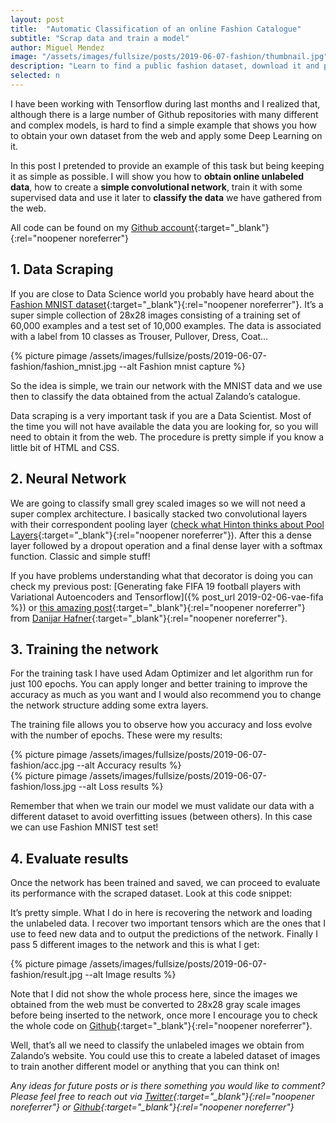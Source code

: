 ```yaml
---
layout: post
title:  "Automatic Classification of an online Fashion Catalogue"
subtitle: "Scrap data and train a model"
author: Miguel Mendez
image: "/assets/images/fullsize/posts/2019-06-07-fashion/thumbnail.jpg"
description: "Learn to find a public fashion dataset, download it and process it for training a classification model on Tensorflow"
selected: n
---
```



I have been working with Tensorflow during last months and I realized that, although there is a large number of Github repositories with many different and complex models, is hard to find a simple example that shows you how to obtain your own dataset from the web and apply some Deep Learning on it.

In this post I pretended to provide an example of this task but being keeping it as simple as possible. I will show you how to **obtain online unlabeled data**, how to create a **simple convolutional network**, train it with some supervised data and use it later to **classify the data** we have gathered from the web.

All code can be found on my [Github account](https://github.com/mmeendez8/garment-classifier){:target="_blank"}{:rel="noopener noreferrer"}

## 1. Data Scraping

If you are close to Data Science world you probably have heard about the [Fashion MNIST dataset](https://github.com/zalandoresearch/fashion-mnist){:target="_blank"}{:rel="noopener noreferrer"}. It’s a super simple collection of 28x28 images consisting of a training set of 60,000 examples and a test set of 10,000 examples. The data is associated with a label from 10 classes as Trouser, Pullover, Dress, Coat…

<div class="post-center-image">
{% picture pimage /assets/images/fullsize/posts/2019-06-07-fashion/fashion_mnist.jpg --alt Fashion mnist capture  %}
</div>

So the idea is simple, we train our network with the MNIST data and we use then to classify the data obtained from the actual Zalando’s catalogue.

Data scraping is a very important task if you are a Data Scientist. Most of the time you will not have available the data you are looking for, so you will need to obtain it from the web. The procedure is pretty simple if you know a little bit of HTML and CSS.

## 2. Neural Network

We are going to classify small grey scaled images so we will not need a super complex architecture. I basically stacked two convolutional layers with their correspondent pooling layer ([check what Hinton thinks about Pool Layers](https://mirror2image.wordpress.com/2014/11/11/geoffrey-hinton-on-max-pooling-reddit-ama/){:target="_blank"}{:rel="noopener noreferrer"}). After this a dense layer followed by a dropout operation and a final dense layer with a softmax function. Classic and simple stuff!

<script src="https://gist.github.com/mmeendez8/8b2589a1cf0d336fba2de804ee8a57a2.js"></script>

If you have problems understanding what that decorator is doing you can check my previous post: [Generating fake FIFA 19 football players with Variational Autoencoders and Tensorflow]({% post_url 2019-02-06-vae-fifa %}) or [this amazing post](https://danijar.com/structuring-your-tensorflow-models/){:target="_blank"}{:rel="noopener noreferrer"} from [Danijar Hafner](https://danijar.com/){:target="_blank"}{:rel="noopener noreferrer"}.

## 3. Training the network

For the training task I have used Adam Optimizer and let algorithm run for just 100 epochs. You can apply longer and better training to improve the accuracy as much as you want and I would also recommend you to change the network structure adding some extra layers.

The training file allows you to observe how you accuracy and loss evolve with the number of epochs. These were my results:

<div class="post-center-image">
{% picture pimage /assets/images/fullsize/posts/2019-06-07-fashion/acc.jpg --alt Accuracy results  %}
</div>

<div class="post-center-image">
{% picture pimage /assets/images/fullsize/posts/2019-06-07-fashion/loss.jpg --alt Loss results  %}
</div>

Remember that when we train our model we must validate our data with a different dataset to avoid overfitting issues (between others). In this case we can use Fashion MNIST test set!

## 4. Evaluate results

Once the network has been trained and saved, we can proceed to evaluate its performance with the scraped dataset. Look at this code snippet:

<script src="https://gist.github.com/mmeendez8/60f0d75a0c6a7d3ae2b26a93bcef92ec.js"></script>

It’s pretty simple. What I do in here is recovering the network and loading the unlabeled data. I recover two important tensors which are the ones that I use to feed new data and to output the predictions of the network. Finally I pass 5 different images to the network and this is what I get:

<div class="post-center-image">
{% picture pimage /assets/images/fullsize/posts/2019-06-07-fashion/result.jpg --alt Image results  %}
</div>

Note that I did not show the whole process here, since the images we obtained from the web must be converted to 28x28 gray scale images before being inserted to the network, once more I encourage you to check the whole code on [Github](https://github.com/mmeendez8/garment-classifier){:target="_blank"}{:rel="noopener noreferrer"}.

Well, that’s all we need to classify the unlabeled images we obtain from Zalando’s website. You could use this to create a labeled dataset of images to train another different model or anything that you can think on!

*Any ideas for future posts or is there something you would like to comment? Please feel free to reach out via [Twitter](https://twitter.com/mmeendez8){:target="_blank"}{:rel="noopener noreferrer"} or [Github](https://github.com/mmeendez8){:target="_blank"}{:rel="noopener noreferrer"}*